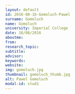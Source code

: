 ```yaml
---
layout: default 
id: 2016-08-16-Gomoluch-Pawel
surname: Gomoluch
name: Gomoluch
university: Imperial College
date: 16/08/2016
aboutme: 
from: 
research_topic: 
subtitle: 
advisor: 
keywords: 
website: 
img: gomoluch.jpg
thumbnail: gomoluch_thumb.jpg
alt: Pawel Gomoluch
modal-id: stud1
---
```

